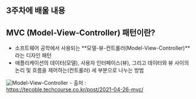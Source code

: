 ## 3주차에 배울 내용

## MVC (Model-View-Controller) 패턴이란?
- 소프트웨어 공학에서 사용되는 **모델-뷰-컨트롤러(Model-View-Controller)**라는 디자인 패턴
- 애플리케이션의 데이터(모델), 사용자 인터페이스(뷰), 그리고 데이터와 뷰 사이의 논리 및 흐름을 제어하는(컨트롤러) 세 부분으로 나누는 방법

![Model-View-Controller](https://tecoble.techcourse.co.kr/static/c73f913a7c220ec8cb3ee9a8579468b4/73a7d/mvc.avif)
        - 출처 : https://tecoble.techcourse.co.kr/post/2021-04-26-mvc/
